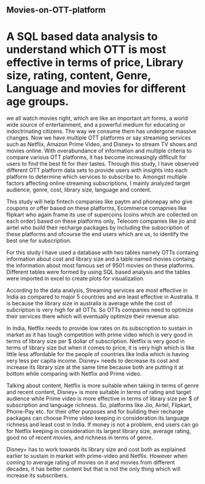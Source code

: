 ## Movies-on-OTT-platform
# A SQL based data analysis to understand which OTT is most effective in terms of price, Library size, rating, content, Genre, Language and movies for different age groups.


we all watch movies right, which are like an important art forms, a world wide source of entertainment, and a powerful medium for educating or indoctrinating citizens. The way we consume them has undergone massive changes. Now we have multiple OTT platforms or say streaming services such as Netflix, Amazon Prime Video, and Disney+ to stream TV shows and movies online. With overabundance of information and multiple criteria to compare various OTT platforms, it has become increasingly difficult for users to find the best fit for their tastes. Through this study, I have observed different OTT platform data sets to provide users with insights into each platform to determine which services to subscribe to. Amongst multiple factors affecting online streaming subscriptions, I mainly analyzed target audience, genre, cost, library size, language and content.

This study will help fintech companies like paytm and phonepay who give coupons or offer based on these platforms, Ecommerce comapnies like flipkart who again frame its use of supercoins (coins which are collected on each order) based on these platforms only, Telecom companies like jio and airtel who build their recharge packages by including the subscription of these platforms and ofcourse the end users which are us, to identify the best one for subscription.

For this study I have used a database with two tables namely OTTs containg information about cost and library size and a table named movies containg the information about most famous set of 9501 movies on these platforms. Different tables were formed by using SQL based analysis and the tables were imported in excel to create plots for visualization.

According to the data analysis, Streaming services are most effective in India as compared to major 5 countries and are least effective in Australia. It is because the library size in australia is average while the cost of subcription is very high for all OTTs. So OTTs companies need to optimize their services there which will eventually optimize their revenue also.

In India, Netflix needs to provide low rates on its subscription to sustain in market as it has tough competition with prime video which is very good in terms of library size per $ dollar of subscription. Netflix is very good in terms of library size but when it comes to price, it is very high which is like little less affordable for the people of countries like India which is having very less per capita income. Disney+ needs to decrease its cost and increase its library size at the same time because both are putting it at bottom while comparing with Netflix and Prime video.

Talking about content, Netflix is more suitable when taking in terms of genre and recent content, Disney+ is more suitable in terms of rating and target audience while Prime video is more effective in terms of library size per $ of subscription and language richness. So, platforms like Jio, Airtel, Flipkart, Phone-Pay etc. for their offer purposes and for building their recharge packages can choose Prime video keeping in consideration its language richness and least cost in India. If money is not a problem, end users can go for Netflix keeping in consideration its largest library size, average rating, good no of recent movies, and richness in terms of genre.

Disney+ has to work towards its library size and cost both as explained earlier to sustain in market with prime-video and Netflix. However when coming to average rating of movies on it and movies from different decades, it has better content but that is not the only thing which will increase its subscribers.
